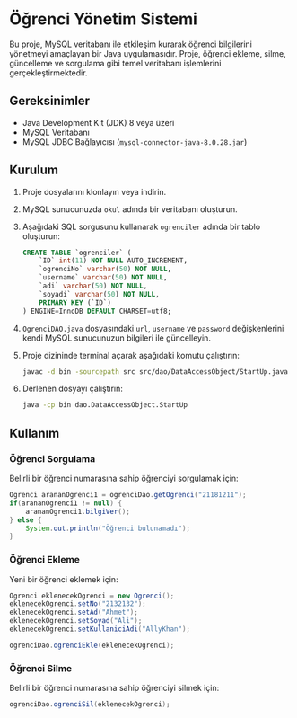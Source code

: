 # Öğrenci Yönetim Sistemi
Bu proje, MySQL veritabanı ile etkileşim kurarak öğrenci bilgilerini yönetmeyi amaçlayan bir Java uygulamasıdır. Proje, öğrenci ekleme, silme, güncelleme ve sorgulama gibi temel veritabanı işlemlerini gerçekleştirmektedir.
## Gereksinimler
- Java Development Kit (JDK) 8 veya üzeri
- MySQL Veritabanı
- MySQL JDBC Bağlayıcısı (`mysql-connector-java-8.0.28.jar`)
## Kurulum

1. Proje dosyalarını klonlayın veya indirin.
2. MySQL sunucunuzda `okul` adında bir veritabanı oluşturun.
3. Aşağıdaki SQL sorgusunu kullanarak `ogrenciler` adında bir tablo oluşturun:

    ```sql
    CREATE TABLE `ogrenciler` (
        `ID` int(11) NOT NULL AUTO_INCREMENT,
        `ogrenciNo` varchar(50) NOT NULL,
        `username` varchar(50) NOT NULL,
        `adi` varchar(50) NOT NULL,
        `soyadi` varchar(50) NOT NULL,
        PRIMARY KEY (`ID`)
    ) ENGINE=InnoDB DEFAULT CHARSET=utf8;
4. `OgrenciDAO.java` dosyasındaki `url`, `username` ve `password` değişkenlerini kendi MySQL sunucunuzun bilgileri ile güncelleyin.
5. Proje dizininde terminal açarak aşağıdaki komutu çalıştırın:

    ```sh
    javac -d bin -sourcepath src src/dao/DataAccessObject/StartUp.java
    ```

6. Derlenen dosyayı çalıştırın:

    ```sh
    java -cp bin dao.DataAccessObject.StartUp
    ```
## Kullanım

### Öğrenci Sorgulama

Belirli bir öğrenci numarasına sahip öğrenciyi sorgulamak için:

```java
Ogrenci arananOgrenci1 = ogrenciDao.getOgrenci("21181211");
if(arananOgrenci1 != null) {
    arananOgrenci1.bilgiVer();
} else {
    System.out.println("Öğrenci bulunamadı");
}
```
### Öğrenci Ekleme
Yeni bir öğrenci eklemek için:
```java
Ogrenci eklenecekOgrenci = new Ogrenci();
eklenecekOgrenci.setNo("2132132");
eklenecekOgrenci.setAd("Ahmet");
eklenecekOgrenci.setSoyad("Ali");
eklenecekOgrenci.setKullaniciAdi("AllyKhan");

ogrenciDao.ogrenciEkle(eklenecekOgrenci);
```
### Öğrenci Silme
Belirli bir öğrenci numarasına sahip öğrenciyi silmek için:
```java
ogrenciDao.ogrenciSil(eklenecekOgrenci);
```
